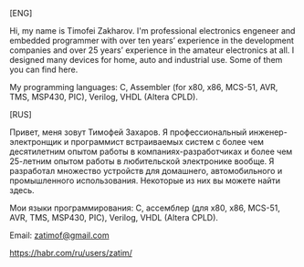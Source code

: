 [ENG]

Hi, my name is Timofei Zakharov. I'm professional electronics engeneer and embedded programmer with over ten years’ experience 
in the development companies and over 25 years’ experience in the amateur electronics at all.
I designed many devices for home, auto and industrial use. Some of them you can find here.

My programming languages: C, Assembler (for x80, x86, MCS-51, AVR, TMS, MSP430, PIC), Verilog, VHDL (Altera CPLD).

[RUS]

Привет, меня зовут Тимофей Захаров. Я профессиональный инженер-электронщик и программист встраиваемых систем с более чем десятилетним опытом
работы в компаниях-разработчиках и более чем 25-летним опытом работы в любительской электронике вообще.
Я разработал множество устройств для домашнего, автомобильного и промышленного использования. Некоторые из них вы можете найти здесь.

Мои языки программирования: C, ассемблер (для x80, x86, MCS-51, AVR, TMS, MSP430, PIC), Verilog, VHDL (Altera CPLD).

Email:
zatimof@gmail.com

https://habr.com/ru/users/zatim/

<!---
zatimof/zatimof is a ✨ special ✨ repository because its `README.md` (this file) appears on your GitHub profile.
You can click the Preview link to take a look at your changes.
--->
